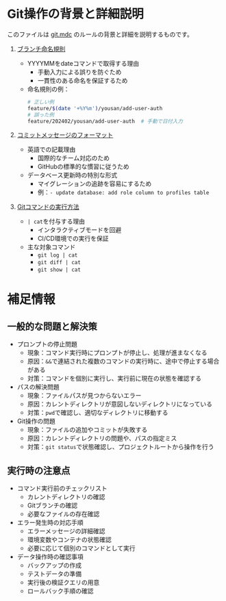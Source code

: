 # Git操作の背景と詳細説明
このファイルは [git.mdc](../rules/git.mdc) のルールの背景と詳細を説明するものです。

1. [ブランチ命名規則](../rules/git.mdc#1)
   - YYYYMMをdateコマンドで取得する理由
     - 手動入力による誤りを防ぐため
     - 一貫性のある命名を保証するため
   - 命名規則の例：
     ```bash
     # 正しい例
     feature/$(date '+%Y%m')/yousan/add-user-auth
     # 誤った例
     feature/202402/yousan/add-user-auth  # 手動で日付入力
     ```

2. [コミットメッセージのフォーマット](../rules/git.mdc#2)
   - 英語での記載理由
     - 国際的なチーム対応のため
     - GitHubの標準的な慣習に従うため
   - データベース更新時の特別な形式
     - マイグレーションの追跡を容易にするため
     - 例：`- update database: add role column to profiles table`

3. [Gitコマンドの実行方法](../rules/git.mdc#3)
   - `| cat`を付与する理由
     - インタラクティブモードを回避
     - CI/CD環境での実行を保証
   - 主な対象コマンド
     - `git log | cat`
     - `git diff | cat`
     - `git show | cat`

# 補足情報

## 一般的な問題と解決策
- プロンプトの停止問題
  - 現象：コマンド実行時にプロンプトが停止し、処理が進まなくなる
  - 原因：`&&`で連結された複数のコマンドの実行時に、途中で停止する場合がある
  - 対策：コマンドを個別に実行し、実行前に現在の状態を確認する
- パスの解決問題
  - 現象：ファイルパスが見つからないエラー
  - 原因：カレントディレクトリが意図しないディレクトリになっている
  - 対策：`pwd`で確認し、適切なディレクトリに移動する
- Git操作の問題
  - 現象：ファイルの追加やコミットが失敗する
  - 原因：カレントディレクトリの問題や、パスの指定ミス
  - 対策：`git status`で状態確認し、プロジェクトルートから操作を行う

## 実行時の注意点
- コマンド実行前のチェックリスト
  - カレントディレクトリの確認
  - Gitブランチの確認
  - 必要なファイルの存在確認
- エラー発生時の対応手順
  - エラーメッセージの詳細確認
  - 環境変数やコンテナの状態確認
  - 必要に応じて個別のコマンドとして実行
- データ操作時の確認事項
  - バックアップの作成
  - テストデータの準備
  - 実行後の検証クエリの用意
  - ロールバック手順の確認 